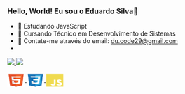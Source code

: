 ### Hello, World! Eu sou o Eduardo Silva👋

- 🌱 Estudando JavaScript
- 🏫 Cursando Técnico em Desenvolvimento de Sistemas 
- 💬 Contate-me através do email: du.code29@gmail.com
- 
<div>
  <a href="https://beacons.ai/rafaballerini">
  <img height="180em" src="https://github-readme-stats.vercel.app/api?username=Erudado&show_icons=true&theme=dracula&include_all_commits=true&count_private=true"/>
  <img height="180em" src="https://github-readme-stats.vercel.app/api/top-langs/?username=Erudado&layout=compact&langs_count=16&theme=dark"/>
</div>
    
<div style="display: inline_block"><br>
  <img align="center" alt="Du-HTML" height="30" width="40" src="https://raw.githubusercontent.com/devicons/devicon/master/icons/html5/html5-original.svg">
  <img align="center" alt="Du-CSS" height="30" width="40" src="https://raw.githubusercontent.com/devicons/devicon/master/icons/css3/css3-original.svg">
    <img align="center" alt="Du-Js" height="30" width="40" src="https://raw.githubusercontent.com/devicons/devicon/master/icons/javascript/javascript-plain.svg">
</div>
